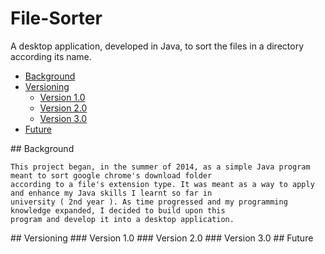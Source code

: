 # File-Sorter

  A desktop application, developed in Java, to sort the files in a directory according its name.

* [Background](#headers)  
* [Versioning](#headers) <br/>
  * [Version 1.0](#headers) <br/>
  * [Version 2.0](#headers) <br/>
  * [Version 3.0](#headers) <br/>
* [Future](#headers) <br/>

<a name="headers"/>
## Background

    This project began, in the summer of 2014, as a simple Java program meant to sort google chrome's download folder 
    according to a file's extension type. It was meant as a way to apply and enhance my Java skills I learnt so far in 
    university ( 2nd year ). As time progressed and my programming knowledge expanded, I decided to build upon this 
    program and develop it into a desktop application. 

<a name="headers"/>
## Versioning

<a name="headers"/>
### Version 1.0

<a name="headers"/>
### Version 2.0

<a name="headers"/>
### Version 3.0

<a name="headers"/>
## Future
